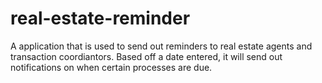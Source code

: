 # real-estate-reminder
A application that is used to send out reminders to real estate agents and transaction coordiantors.  Based off a date entered, it will send out notifications on when certain processes are due.  
